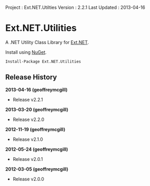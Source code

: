 ﻿Project      : Ext.NET.Utilties
Version      : 2.2.1
Last Updated : 2013-04-16


# Ext.NET.Utilities

A .NET Utility Class Library for [Ext.NET](http://www.ext.net/).

Install using [NuGet](http://nuget.org/packages/Ext.NET.Utilities).

    Install-Package Ext.NET.Utilities

## Release History

**2013-04-16 (geoffreymcgill)**

- Release v2.2.1


**2013-03-20 (geoffreymcgill)**

- Release v2.2.0


**2012-11-19 (geoffreymcgill)**

- Release v2.1.0


**2012-05-24 (geoffreymcgill)**

- Release v2.0.1


**2012-03-05 (geoffreymcgill)**

- Release v2.0.0